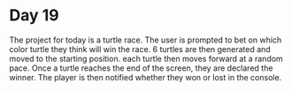 # Day 19
The project for today is a turtle race. The user is prompted to bet on which color turtle they think will win the race. 6 turtles are then generated and moved to the starting position. each turtle then moves forward at a random pace. Once a turtle reaches the end of the screen, they are declared the winner. The player is then notified whether they won or lost in the console.